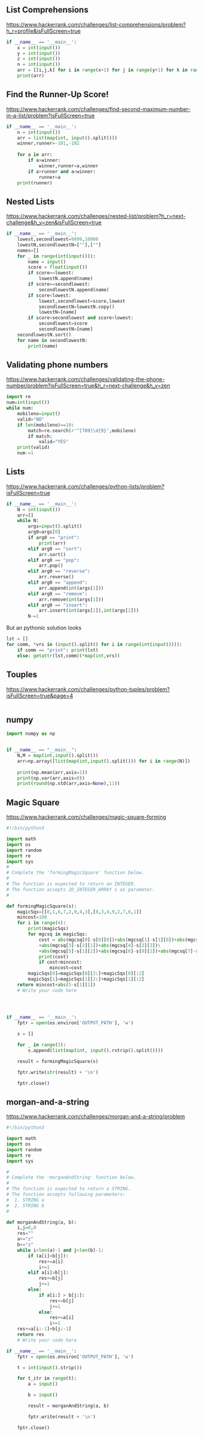 ## List Comprehensions
https://www.hackerrank.com/challenges/list-comprehensions/problem?h_r=profile&isFullScreen=true
```python
if __name__ == '__main__':
    x = int(input())
    y = int(input())
    z = int(input())
    n = int(input())
    arr = [[i,j,k] for i in range(x+1) for j in range(y+1) for k in range(z+1) if i+j+k!=n ]
    print(arr)
```

## Find the Runner-Up Score!
https://www.hackerrank.com/challenges/find-second-maximum-number-in-a-list/problem?isFullScreen=true
```python
if __name__ == '__main__':
    n = int(input())
    arr = list(map(int, input().split()))
    winner,runner=-101,-102
    
    for a in arr:
        if a>winner:
            winner,runner=a,winner
        if a>runner and a<winner:
            runner=a
    print(runner)
```

## Nested Lists
https://www.hackerrank.com/challenges/nested-list/problem?h_r=next-challenge&h_v=zen&isFullScreen=true
```python
if __name__ == '__main__':
    lowest,secondlowest=9999,10000
    lowestN,secondlowestN=[""],[""]
    names=[]
    for _ in range(int(input())):
        name = input()
        score = float(input())
        if score==lowest:
            lowestN.append(name)
        if score==secondlowest:
            secondlowestN.append(name)
        if score<lowest:
            lowest,secondlowest=score,lowest
            secondlowestN=lowestN.copy()
            lowestN=[name]
        if score<secondlowest and score>lowest:
            secondlowest=score
            secondlowestN=[name]
    secondlowestN.sort()
    for name in secondlowestN:
        print(name)
```

## Validating phone numbers
https://www.hackerrank.com/challenges/validating-the-phone-number/problem?isFullScreen=true&h_r=next-challenge&h_v=zen
```python
import re
num=int(input())
while num:
    mobileno=input()
    valid="NO"
    if len(mobileno)==10:
        match=re.search(r'^[789]\d{9}',mobileno)
        if match:
            valid="YES"
    print(valid)
    num-=1
```

## Lists
https://www.hackerrank.com/challenges/python-lists/problem?isFullScreen=true
```python
if __name__ == '__main__':
    N = int(input())
    arr=[]
    while N:
        args=input().split()
        arg0=args[0]
        if arg0 == "print":
            print(arr)
        elif arg0 == "sort":
            arr.sort()
        elif arg0 == "pop":
            arr.pop()
        elif arg0 == "reverse":
            arr.reverse()
        elif arg0 == "append":
            arr.append(int(args[1]))
        elif arg0 == "remove":
            arr.remove(int(args[1]))
        elif arg0 == "insert":
            arr.insert(int(args[1]),int(args[2]))
        N-=1
```
But an pythonic solution looks 
```python
lst = []
for comm, *vrs in (input().split() for i in range(int(input()))):
    if comm == "print": print(lst)
    else: getattr(lst,comm)(*map(int,vrs))
```

## Touples
https://www.hackerrank.com/challenges/python-tuples/problem?isFullScreen=true&page=4
```python

```

## numpy
```python
import numpy as np


if __name__ == "__main__":
    N,M = map(int,input().split())
    arr=np.array([list(map(int,input().split())) for i in range(N)])
    
    print(np.mean(arr,axis=1))
    print(np.var(arr,axis=0))
    print(round(np.std(arr,axis=None),11))

```
## Magic Square
https://www.hackerrank.com/challenges/magic-square-forming

```python
#!/bin/python3

import math
import os
import random
import re
import sys
#
# Complete the 'formingMagicSquare' function below.
#
# The function is expected to return an INTEGER.
# The function accepts 2D_INTEGER_ARRAY s as parameter.
#

def formingMagicSquare(s):
    magicSqs=[[8,1,6,7,2,9,4,3],[8,3,4,9,2,7,6,1]]
    mincost=100
    for i in range(4):
        print(magicSqs)
        for mgcsq in magicSqs:
            cost = abs(mgcsq[0]-s[0][0])+abs(mgcsq[1]-s[1][0])+abs(mgcsq[2]-s[2][0])\
            +abs(mgcsq[3]-s[2][1])+abs(mgcsq[4]-s[2][2])\
            +abs(mgcsq[5]-s[1][2])+abs(mgcsq[6]-s[0][2])+abs(mgcsq[7]-s[0][1])
            print(cost)
            if cost<mincost:
                mincost=cost
        magicSqs[0]=magicSqs[0][2:]+magicSqs[0][:2]
        magicSqs[1]=magicSqs[1][2:]+magicSqs[1][:2]
    return mincost+abs(5-s[1][1])
    # Write your code here




if __name__ == '__main__':
    fptr = open(os.environ['OUTPUT_PATH'], 'w')
    
    s = []

    for _ in range(3):
        s.append(list(map(int, input().rstrip().split())))

    result = formingMagicSquare(s)

    fptr.write(str(result) + '\n')

    fptr.close()

```



## morgan-and-a-string
https://www.hackerrank.com/challenges/morgan-and-a-string/problem
```python
#!/bin/python3

import math
import os
import random
import re
import sys

#
# Complete the 'morganAndString' function below.
#
# The function is expected to return a STRING.
# The function accepts following parameters:
#  1. STRING a
#  2. STRING b
#

def morganAndString(a, b):
    i,j=0,0
    res=""
    a+="z"
    b+="z"
    while i<len(a)-1 and j<len(b)-1:
        if (a[i]<b[j]):
            res+=a[i]
            i+=1
        elif a[i]>b[j]:
            res+=b[j]
            j+=1
        else:
            if a[i:] > b[j:]:
                res+=b[j]
                j+=1
            else:
                res+=a[i]
                i+=1
    res+=a[i:-1]+b[j:-1]
    return res
    # Write your code here

if __name__ == '__main__':
    fptr = open(os.environ['OUTPUT_PATH'], 'w')

    t = int(input().strip())

    for t_itr in range(t):
        a = input()

        b = input()

        result = morganAndString(a, b)

        fptr.write(result + '\n')

    fptr.close()

```

